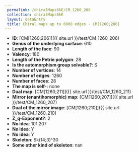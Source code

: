 ```yaml
--- 
 permalink: /chiralMaps6kE/CM_1260_206 
 collection: chiralMaps6kE
 layout: dataEntry
 title: Chiral maps up to 6000 edges - CM[1260;206]
---
```


- **ID**: [CM[1260;206]]({{ site.url }}/test/CM_1260_206)
- **Genus of the underlying surface**: 610
- **Length of the face**: 90
- **Valency**: 180
- **Length of the Petrie polygon**: 28
- **Is the automorphism group solvable?**: S
- **Number of vertices**: 14
- **Number of edges**: 1260
- **Number of faces**: 28
- **The map is self-**: none
- **Dual map**: [CM[1260;211]]({{ site.url }}/test/CM_1260_211)
- **Mirror (enantihomorphic) map**: [CM[1260;207]]({{ site.url }}/test/CM_1260_207)
- **Dual of the mirror image**: [CM[1260;210]]({{ site.url }}/test/CM_1260_210)
- **Z_q-Exponent?**: 2
- **No idea**:  101:207
- **No idea**: Y
- **No idea**: Y
- **Skeleton**: Sk(14;3)^30
- **Some other kind of skeleton**: nan
